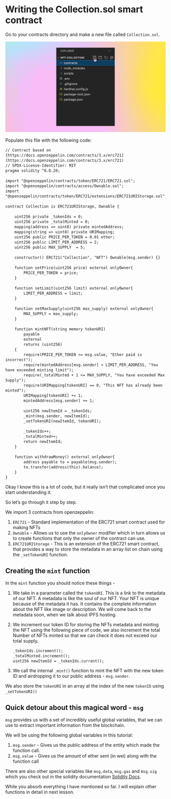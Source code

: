 ﻿# Writing the Collection.sol smart contract

Go to your contracts directory and make a new file called `Collection.sol`.

![Frame 3560365 (3).gif](https://github.com/0xmetaschool/Learning-Projects/blob/main/assests_for_all/Launch%20your%20own%20epic%20NFT%20place/2%20Writing%20smart%20contract/1.%20Writing%20the%20Collection%20sol%20smart%20contract/Frame_3560365_(3).webp?raw=true)

Populate this file with the following code:

```
// Contract based on [https://docs.openzeppelin.com/contracts/3.x/erc721](https://docs.openzeppelin.com/contracts/3.x/erc721)
// SPDX-License-Identifier: MIT
pragma solidity ^0.8.20;

import "@openzeppelin/contracts/token/ERC721/ERC721.sol";
import "@openzeppelin/contracts/access/Ownable.sol";
import "@openzeppelin/contracts/token/ERC721/extensions/ERC721URIStorage.sol";

contract Collection is ERC721URIStorage, Ownable {

    uint256 private _tokenIds = 0;
    uint256 private _totalMinted = 0;
    mapping(address => uint8) private mintedAddress;
    mapping(string => uint8) private URIMapping;
    uint256 public PRICE_PER_TOKEN = 0.01 ether;
    uint256 public LIMIT_PER_ADDRESS = 2;
    uint256 public MAX_SUPPLY  = 5;

    constructor() ERC721("Collection", "NFT") Ownable(msg.sender) {}

    function setPrice(uint256 price) external onlyOwner{
        PRICE_PER_TOKEN = price;
    }

    function setLimit(uint256 limit) external onlyOwner{
        LIMIT_PER_ADDRESS = limit;
    }

    function setMaxSupply(uint256 max_supply) external onlyOwner{
        MAX_SUPPLY = max_supply;
    }

    function mintNFT(string memory tokenURI)
        payable
        external
        returns (uint256)
    {
        require(PRICE_PER_TOKEN <= msg.value, "Ether paid is incorrect");
        require(mintedAddress[msg.sender] < LIMIT_PER_ADDRESS, "You have exceeded minting limit");
        require(_totalMinted + 1 <= MAX_SUPPLY, "You have exceeded Max Supply");
        require(URIMapping[tokenURI] == 0, "This NFT has already been minted");
        URIMapping[tokenURI] += 1;
        mintedAddress[msg.sender] += 1;

        uint256 newItemId = _tokenIds;
        _mint(msg.sender, newItemId);
        _setTokenURI(newItemId, tokenURI);

        _tokenIds++;
        _totalMinted++;
        return newItemId;
    }

    function withdrawMoney() external onlyOwner{
        address payable to = payable(msg.sender);
        to.transfer(address(this).balance);
    }
}
```

Okay I know this is a lot of code, but it really isn’t that complicated once you start understanding it.

So let’s go through it step by step.

We import 3 contracts from openzeppelin:

1. `ERC721` - Standard implementation of the ERC721 smart contract used for making NFTs
2. `Ownable` - Allows us to use the `onlyOwner` modifier which in turn allows us to create functions that only the owner of the contract can use.
3. `ERC721URIStorage` - This is an extension of the ERC721 smart contract, that provides a way to store the metadata in an array list on chain using the `_setTokenURI` function.

## Creating the `mint` function

In the `mint` function you should notice these things -

1. We take in a parameter called the `tokenURI`. This is a link to the metadata of our NFT. A metadata is like the soul of our NFT. Your NFT is unique because of the metadata it has. It contains the complete information about the NFT like image or description. We will come back to the metadata soon, when we talk about IPFS hosting.
2. We increment our token ID for storing the NFTs metadata and minting the NFT using the following piece of code, we also increment the total Number of NFTs minted so that we can check it does not exceed our total supply.
    
    ```
    _tokenIds.increment();
    _totalMinted.increment();
    uint256 newItemId = _tokenIds.current();
    ```
    
3. We call the internal `_mint()` function to mint the NFT with the new token ID and airdropping it to our public address - `msg.sender`.

We also store the `tokenURI` in an array at the index of the new `tokenID` using `_setTokenURI()`

## Quick detour about this magical word - `msg`

`msg` provides us with a set of incredibly useful global variables, that we can use to extract important information from the blockchain.

We will be using the following global variables in this tutorial:

1. `msg.sender` - Gives us the public address of the entity which made the function call.
2. `msg.value` - Gives us the amount of ether sent (in wei) along with the function call

There are also other special variables like `msg.data`, `msg.gas` and `msg.sig` which you check out in the solidity documentation [Solidity Docs](https://docs.soliditylang.org/en/develop/units-and-global-variables.html?highlight=special%20variables%20and%20functions#block-and-transaction-properties).

While you absorb everything I have mentioned so far. I will explain other functions in detail in next lesson.